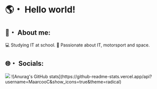# 🌎・ Hello world!
## 🧑・ About me:
💻 Studying IT at school.
🚀 Passionate about IT, motorsport and space.
## 🌐・ Socials:
<img src="{https://img.shields.io/badge/Instagram-E4405F?style=for-the-badge&logo=instagram&logoColor=white}"/>
![Anurag's GitHub stats](https://github-readme-stats.vercel.app/api?username=MaarcooC&show_icons=true&theme=radical)

